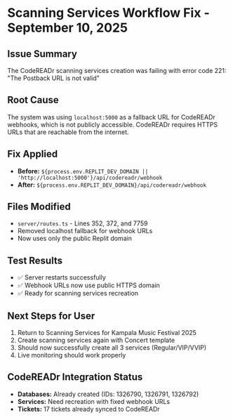 # Scanning Services Workflow Fix - September 10, 2025

## Issue Summary
The CodeREADr scanning services creation was failing with error code 221: "The Postback URL is not valid"

## Root Cause
The system was using `localhost:5000` as a fallback URL for CodeREADr webhooks, which is not publicly accessible. CodeREADr requires HTTPS URLs that are reachable from the internet.

## Fix Applied
- **Before:** `${process.env.REPLIT_DEV_DOMAIN || 'http://localhost:5000'}/api/codereadr/webhook`
- **After:** `${process.env.REPLIT_DEV_DOMAIN}/api/codereadr/webhook`

## Files Modified
- `server/routes.ts` - Lines 352, 372, and 7759
- Removed localhost fallback for webhook URLs
- Now uses only the public Replit domain

## Test Results
- ✅ Server restarts successfully
- ✅ Webhook URLs now use public HTTPS domain
- ✅ Ready for scanning services recreation

## Next Steps for User
1. Return to Scanning Services for Kampala Music Festival 2025
2. Create scanning services again with Concert template
3. Should now successfully create all 3 services (Regular/VIP/VVIP)
4. Live monitoring should work properly

## CodeREADr Integration Status
- **Databases:** Already created (IDs: 1326790, 1326791, 1326792)
- **Services:** Need recreation with fixed webhook URLs
- **Tickets:** 17 tickets already synced to CodeREADr